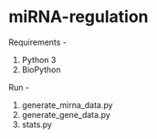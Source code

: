 # miRNA-regulation

Requirements -
1. Python 3
2. BioPython

Run -
1. generate_mirna_data.py
2. generate_gene_data.py
3. stats.py
